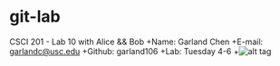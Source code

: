git-lab
=======

CSCI 201 - Lab 10 with Alice &amp;&amp; Bob
+Name: Garland Chen
+E-mail: garlandc@usc.edu
+Github: garland106
+Lab: Tuesday 4-6
+![alt tag](http://octodex.github.com/labtocat)